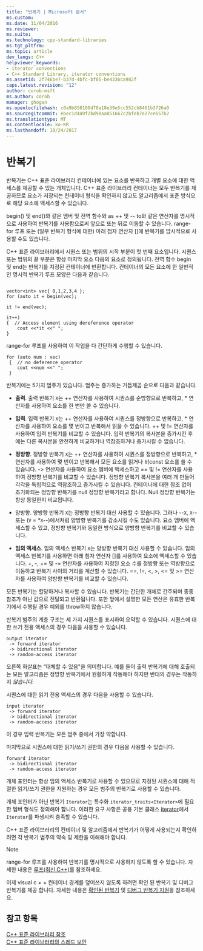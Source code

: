 ```yaml
---
title: "반복기 | Microsoft 문서"
ms.custom: 
ms.date: 11/04/2016
ms.reviewer: 
ms.suite: 
ms.technology: cpp-standard-libraries
ms.tgt_pltfrm: 
ms.topic: article
dev_langs: C++
helpviewer_keywords:
- iterator conventions
- C++ Standard Library, iterator conventions
ms.assetid: 2f746be7-b37d-4bfc-bf05-be4336ca982f
caps.latest.revision: "12"
author: corob-msft
ms.author: corob
manager: ghogen
ms.openlocfilehash: c0a9b850100d78a18e39e5cc552cb8461b3726a0
ms.sourcegitcommit: ebec1d449f2bd98aa851667c2bfeb7e27ce657b2
ms.translationtype: MT
ms.contentlocale: ko-KR
ms.lasthandoff: 10/24/2017
---
```

# <a name="iterators"></a>반복기
반복기는 C++ 표준 라이브러리 컨테이너에 있는 요소를 반복하고 개별 요소에 대한 액세스를 제공할 수 있는 개체입니다. C++ 표준 라이브러리 컨테이너는 모두 반복기를 제공하므로 요소가 저장되는 컨테이너 형식을 확인하지 않고도 알고리즘에서 표준 방식으로 해당 요소에 액세스할 수 있습니다.  
  
 begin() 및 end()와 같은 멤버 및 전역 함수와 as ++ 및 -- to와 같은 연산자를 명시적으로 사용하여 반복기를 사용함으로써 앞으로 또는 뒤로 이동할 수 있습니다. range-for 루프 또는 (일부 반복기 형식에 대한) 아래 첨자 연산자 []에 반복기를 암시적으로 사용할 수도 있습니다.  
  
 C++ 표준 라이브러리에서 시퀀스 또는 범위의 시작 부분이 첫 번째 요소입니다. 시퀀스 또는 범위의 끝 부분은 항상 마지막 요소 다음의 요소로 정의됩니다. 전역 함수 begin 및 end는 반복기를 지정된 컨테이너에 반환합니다. 컨테이너의 모든 요소에 한 일반적인 명시적 반복기 루프 모양은 다음과 같습니다.  
  
```  
 
vector<int> vec{ 0,1,2,3,4 };  
for (auto it = begin(vec);

it != end(vec);

it++)  
{  // Access element using dereference operator
    cout <<*it <<" ";  
}  
```  
  
 range-for 루프를 사용하여 이 작업을 다 간단하게 수행할 수 있습니다.  
  
```  
for (auto num : vec)  
 {  // no deference operator
    cout <<num <<" ";  
 }  
```  
  
 반복기에는 5가지 범주가 있습니다. 범주는 증가하는 거듭제곱 순으로 다음과 같습니다.  
  
- **출력**. 출력 반복기 `X`는 ++ 연산자를 사용하여 시퀀스를 순방향으로 반복하고, * 연산자를 사용하여 요소를 한 번만 쓸 수 있습니다.  
  
- **입력**. 입력 반복기 `X`는 ++ 연산자를 사용하여 시퀀스를 정방향으로 반복하고, * 연산자를 사용하여 요소를 몇 번이고 반복해서 읽을 수 있습니다. ++ 및 != 연산자를 사용하여 입력 반복기를 비교할 수 있습니다. 입력 반복기의 복사본을 증가시킨 후에는 다른 복사본을 안전하게 비교하거나 역참조하거나 증가시킬 수 없습니다.  
  
- **정방향**. 정방향 반복기 `X`는 ++ 연산자를 사용하여 시퀀스를 정방향으로 반복하고, * 연산자를 사용하여 몇 번이고 반복해서 모든 요소를 읽거나 비const 요소를 쓸 수 있습니다. -> 연산자를 사용하여 요소 멤버에 액세스하고 == 및 != 연산자를 사용하여 정방향 반복기를 비교할 수 있습니다. 정방향 반복기 복사본을 여러 개 만들어 각각을 독립적으로 역참조하고 증가시킬 수 있습니다. 컨테이너에 대한 참조 없이 초기화되는 정방향 반복기를 null 정방향 반복기라고 합니다. Null 정방향 반복기는 항상 동일한지 비교됩니다.  
  
-   양방향. 양방향 반복기 `X`는 정방향 반복기 대신 사용할 수 있습니다. 그러나 --`X`, `X`-- 또는 (`V` = *`X`--)에서처럼 양방향 반복기를 감소시킬 수도 있습니다. 요소 멤버에 액세스할 수 있고, 정방향 반복기와 동일한 방식으로 양방향 반복기를 비교할 수 있습니다.  
  
- **임의 액세스**. 임의 액세스 반복기 `X`는 양방향 반복기 대신 사용할 수 있습니다. 임의 액세스 반복기를 사용하면 아래 첨자 연산자 []를 사용하여 요소에 액세스할 수 있습니다. +, -, += 및 -= 연산자를 사용하여 지정된 요소 수를 정방향 또는 역방향으로 이동하고 반복기 사이의 거리를 계산할 수 있습니다. ==, !=, \<, >, \<= 및 >= 연산자를 사용하여 양방향 반복기를 비교할 수 있습니다.  
  
 모든 반복기는 할당하거나 복사할 수 있습니다. 반복기는 간단한 개체로 간주되며 종종 참조가 아닌 값으로 전달되고 반환됩니다. 또한 앞에서 설명한 모든 연산은 유효한 반복기에서 수행될 경우 예외를 throw하지 않습니다.  
  
 반복기 범주의 계층 구조는 세 가지 시퀀스를 표시하여 요약할 수 있습니다. 시퀀스에 대한 쓰기 전용 액세스의 경우 다음을 사용할 수 있습니다.  
  
```  
output iterator  
 -> forward iterator  
 -> bidirectional iterator  
 -> random-access iterator  
```  
  
 오른쪽 화살표는 “대체할 수 있음"을 의미합니다. 예를 들어 출력 반복기에 대해 호출되는 모든 알고리즘은 정방향 반복기에서 원활하게 작동해야 하지만 반대의 경우는 작동하지 *않습니다*.  
  
 시퀀스에 대한 읽기 전용 액세스의 경우 다음을 사용할 수 있습니다.  
  
```  
input iterator  
 -> forward iterator  
 -> bidirectional iterator  
 -> random-access iterator  
```  
  
 이 경우 입력 반복기는 모든 범주 중에서 가장 약합니다.  
  
 마지막으로 시퀀스에 대한 읽기/쓰기 권한의 경우 다음을 사용할 수 있습니다.  
  
```  
forward iterator  
 -> bidirectional iterator  
 -> random-access iterator  
```  
  
 개체 포인터는 항상 임의 액세스 반복기로 사용할 수 있으므로 지정된 시퀀스에 대해 적절한 읽기/쓰기 권한을 지원하는 경우 모든 범주의 반복기로 사용할 수 있습니다.  
  
 개체 포인터가 아닌 반복기 `Iterator`는 특수화 `iterator_traits<Iterator>`에 필요한 멤버 형식도 정의해야 합니다. 이러한 요구 사항은 공용 기본 클래스 [iterator](../standard-library/iterator-struct.md)에서 `Iterator`를 파생시켜 충족할 수 있습니다.  
  
 C++ 표준 라이브러리의 컨테이너 및 알고리즘에서 반복기가 어떻게 사용되는지 확인하려면 각 반복기 범주의 약속 및 제한을 이해해야 합니다.  
  
> [!NOTE]
>  range-for 루프를 사용하여 반복기를 명시적으로 사용하지 않도록 할 수 있습니다. 자세한 내용은 [루프(최신 C++)](http://msdn.microsoft.com/en-us/b1b2779c-750e-4576-a514-a84178eae9da)를 참조하세요.  
  
 이제 visual c + + 컨테이너 경계를 덮어쓰지 않도록 하려면 확인 된 반복기 및 디버그 반복기를 제공 합니다. 자세한 내용은 [확인된 반복기](../standard-library/checked-iterators.md) 및 [디버그 반복기 지원](../standard-library/debug-iterator-support.md)을 참조하세요.  
  
## <a name="see-also"></a>참고 항목  
 [C++ 표준 라이브러리 참조](../standard-library/cpp-standard-library-reference.md)   
 [C++ 표준 라이브러리의 스레드 보안](../standard-library/thread-safety-in-the-cpp-standard-library.md)

